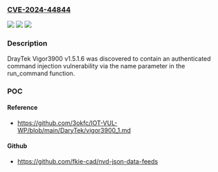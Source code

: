 ### [CVE-2024-44844](https://cve.mitre.org/cgi-bin/cvename.cgi?name=CVE-2024-44844)
![](https://img.shields.io/static/v1?label=Product&message=n%2Fa&color=blue)
![](https://img.shields.io/static/v1?label=Version&message=n%2Fa&color=blue)
![](https://img.shields.io/static/v1?label=Vulnerability&message=n%2Fa&color=brighgreen)

### Description

DrayTek Vigor3900 v1.5.1.6 was discovered to contain an authenticated command injection vulnerability via the name parameter in the run_command function.

### POC

#### Reference
- https://github.com/3okfc/IOT-VUL-WP/blob/main/DaryTek/vigor3900_1.md

#### Github
- https://github.com/fkie-cad/nvd-json-data-feeds


